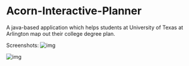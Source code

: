 # Acorn-Interactive-Planner
A java-based application which helps students at University of Texas at Arlington map out their college degree plan.

Screenshots:
![img](https://i.imgur.com/ffoO4YU.png)

![img](https://i.imgur.com/Y17nCFQ.png)
